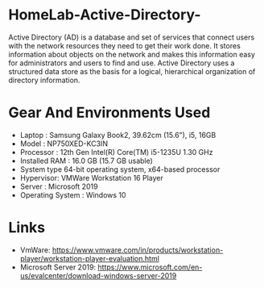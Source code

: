# HomeLab-Active-Directory-
Active Directory (AD) is a database and set of services that connect users with the network resources they need to get their work done. 
It  stores information about objects on the network and makes this information easy for administrators and users to find and use. Active Directory uses a structured data store as the basis for a logical, hierarchical organization of directory information.


# Gear And Environments Used
- Laptop : Samsung Galaxy Book2, 39.62cm (15.6"), i5, 16GB
- Model : NP750XED-KC3IN
- Processor : 12th Gen Intel(R) Core(TM) i5-1235U   1.30 GHz
- Installed RAM :	16.0 GB (15.7 GB usable)
- System type 64-bit operating system, x64-based processor
- Hypervisor: VMWare Workstation 16 Player
- Server : Microsoft 2019
- Operating System : Windows 10
  

# Links
- VmWare: https://www.vmware.com/in/products/workstation-player/workstation-player-evaluation.html
- Microsoft Server 2019: https://www.microsoft.com/en-us/evalcenter/download-windows-server-2019
















   






 



